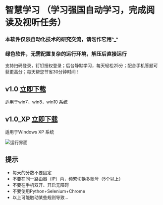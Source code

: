 # 智慧学习 （学习强国自动学习，完成阅读及视听任务）
### 本软件仅限自动化技术的研究交流，请勿作它用^_^
### 绿色软件，无需配置复杂的运行环境，解压后直接运行

支持扫码登录，钉钉授权登录；后台静默学习，每天轻松25分；配合手机答题可获更高分；每天帮您节省30分钟时间！

## v1.0  [立即下载](http://aiyotu.xyz/智慧学习v1.0.zip)
适用于win7，win8，win10 系统

## v1.0_XP  [立即下载](http://aiyotu.xyz/智慧学习v1.0_XP版.zip)
适用于Windows XP 系统

![运行界面](http://aiyotu.xyz/docs/ui.gif)

## 提示
+ 每天的分数不要固定
+ 不要在同一路由器（IP）内，频繁切换多账号（5个以上）
+ 不要在手机双开、开启无障碍
+ 不要使用Python+Selenium+Chrome
+ 以上可能触动某些规则导致...
